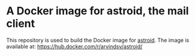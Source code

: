 # A Docker image for astroid, the mail client

This repository is used to build the Docker image for [astroid](https://github.com/astroidmail/astroid). The image is available at: https://hub.docker.com/r/arvindsv/astroid/
